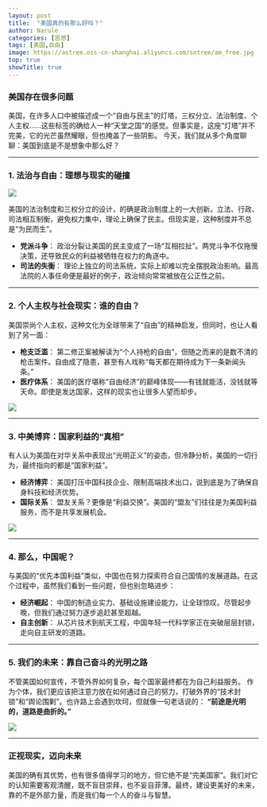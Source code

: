 ```yaml
---
layout: post
title:  "美国真的有那么好吗？"
author: Narule
categories: [思想]
tags: [美国,自由]
image: https://astree.oss-cn-shanghai.aliyuncs.com/sntree/am_free.jpg
top: true
showTitle: true
---
```


### **美国存在很多问题**

美国，在许多人口中被描述成一个“自由与民主”的灯塔，三权分立、法治制度、个人主权……这些标签的确给人一种“天堂之国”的感觉。但事实是，这座“灯塔”并不完美，它的光芒虽然耀眼，但也掩盖了一些阴影。
今天，我们就从多个角度聊聊：美国到底是不是想象中那么好？

------

### **1. 法治与自由：理想与现实的碰撞**

![](https://astree.oss-cn-shanghai.aliyuncs.com/sntree/free01.jpg)

美国的法治制度和三权分立的设计，的确是政治制度上的一大创新。立法、行政、司法相互制衡，避免权力集中，理论上确保了民主。但现实是，这种制度并不总是“为民而生”。

- **党派斗争**：
  政治分裂让美国的民主变成了一场“互相拉扯”。两党斗争不仅拖慢决策，还导致民众的利益被牺牲在权力的角逐中。
- **司法的失衡**：
  理论上独立的司法系统，实际上却难以完全摆脱政治影响。最高法院的人事任命便是最好的例子，政治倾向常常被放在公正性之前。

------

### **2. 个人主权与社会现实：谁的自由？**

美国崇尚个人主权，这种文化为全球带来了“自由”的精神启发，但同时，也让人看到了另一面：

- **枪支泛滥**：
  第二修正案被解读为“个人持枪的自由”，但随之而来的是数不清的枪击案件。自由成了隐患，甚至有人戏称“每天都在期待成为下一条新闻头条。”
- **医疗体系**：
  美国的医疗堪称“自由经济”的巅峰体现——有钱就能活，没钱就等天命。即使是发达国家，这样的现实也让很多人望而却步。

![](https://astree.oss-cn-shanghai.aliyuncs.com/sntree/free02.jpg)

------

### **3. 中美博弈：国家利益的“真相”**

有人认为美国在对华关系中表现出“光明正义”的姿态，但冷静分析，美国的一切行为，最终指向的都是“国家利益”。

- **经济博弈**：
  美国打压中国科技企业、限制高端技术出口，说到底是为了确保自身科技和经济优势。
- **国际关系**：
  盟友关系？更像是“利益交换”。美国的“盟友”们往往是为美国利益服务，而不是共享发展机会。

![](https://astree.oss-cn-shanghai.aliyuncs.com/sntree/yin.jpg)

------

### **4. 那么，中国呢？**

与美国的“优先本国利益”类似，中国也在努力探索符合自己国情的发展道路。在这个过程中，虽然我们看到一些问题，但也别忽略进步：

- **经济崛起**：
  中国的制造业实力、基础设施建设能力，让全球惊叹。尽管起步晚，但我们通过努力逐步追赶甚至超越。
- **自主创新**：
  从芯片技术到航天工程，中国年轻一代科学家正在突破层层封锁，走向自主研发的道路。

------

### **5. 我们的未来：靠自己奋斗的光明之路**

不管美国如何宣传，不管外界如何复杂，每个国家最终都在为自己利益服务。
作为个体，我们更应该把注意力放在如何通过自己的努力，打破外界的“技术封锁”和“舆论围剿”。也许路上会遇到坎坷，但就像一句老话说的： **“前途是光明的，道路是曲折的。”**

![](https://astree.oss-cn-shanghai.aliyuncs.com/sntree/study.jpg)

------

### 正视现实，迈向未来

美国的确有其优势，也有很多值得学习的地方，但它绝不是“完美国家”。我们对它的认知需要客观清醒，既不盲目崇拜，也不妄自菲薄。最终，建设更美好的未来，靠的不是外部力量，而是我们每一个人的奋斗与智慧。
